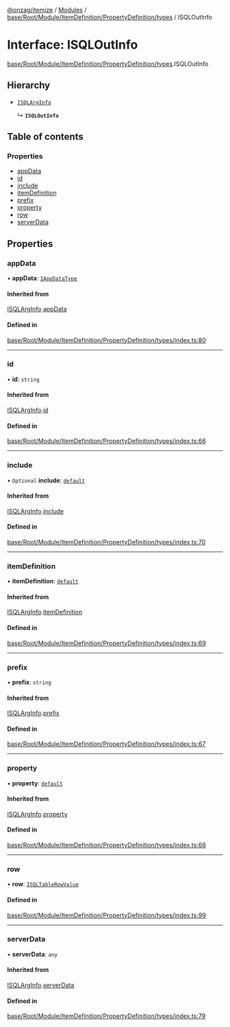 [@onzag/itemize](../README.md) / [Modules](../modules.md) / [base/Root/Module/ItemDefinition/PropertyDefinition/types](../modules/base_Root_Module_ItemDefinition_PropertyDefinition_types.md) / ISQLOutInfo

# Interface: ISQLOutInfo

[base/Root/Module/ItemDefinition/PropertyDefinition/types](../modules/base_Root_Module_ItemDefinition_PropertyDefinition_types.md).ISQLOutInfo

## Hierarchy

- [`ISQLArgInfo`](base_Root_Module_ItemDefinition_PropertyDefinition_types.ISQLArgInfo.md)

  ↳ **`ISQLOutInfo`**

## Table of contents

### Properties

- [appData](base_Root_Module_ItemDefinition_PropertyDefinition_types.ISQLOutInfo.md#appdata)
- [id](base_Root_Module_ItemDefinition_PropertyDefinition_types.ISQLOutInfo.md#id)
- [include](base_Root_Module_ItemDefinition_PropertyDefinition_types.ISQLOutInfo.md#include)
- [itemDefinition](base_Root_Module_ItemDefinition_PropertyDefinition_types.ISQLOutInfo.md#itemdefinition)
- [prefix](base_Root_Module_ItemDefinition_PropertyDefinition_types.ISQLOutInfo.md#prefix)
- [property](base_Root_Module_ItemDefinition_PropertyDefinition_types.ISQLOutInfo.md#property)
- [row](base_Root_Module_ItemDefinition_PropertyDefinition_types.ISQLOutInfo.md#row)
- [serverData](base_Root_Module_ItemDefinition_PropertyDefinition_types.ISQLOutInfo.md#serverdata)

## Properties

### appData

• **appData**: [`IAppDataType`](server.IAppDataType.md)

#### Inherited from

[ISQLArgInfo](base_Root_Module_ItemDefinition_PropertyDefinition_types.ISQLArgInfo.md).[appData](base_Root_Module_ItemDefinition_PropertyDefinition_types.ISQLArgInfo.md#appdata)

#### Defined in

[base/Root/Module/ItemDefinition/PropertyDefinition/types/index.ts:80](https://github.com/onzag/itemize/blob/59702dd5/base/Root/Module/ItemDefinition/PropertyDefinition/types/index.ts#L80)

___

### id

• **id**: `string`

#### Inherited from

[ISQLArgInfo](base_Root_Module_ItemDefinition_PropertyDefinition_types.ISQLArgInfo.md).[id](base_Root_Module_ItemDefinition_PropertyDefinition_types.ISQLArgInfo.md#id)

#### Defined in

[base/Root/Module/ItemDefinition/PropertyDefinition/types/index.ts:66](https://github.com/onzag/itemize/blob/59702dd5/base/Root/Module/ItemDefinition/PropertyDefinition/types/index.ts#L66)

___

### include

• `Optional` **include**: [`default`](../classes/base_Root_Module_ItemDefinition_Include.default.md)

#### Inherited from

[ISQLArgInfo](base_Root_Module_ItemDefinition_PropertyDefinition_types.ISQLArgInfo.md).[include](base_Root_Module_ItemDefinition_PropertyDefinition_types.ISQLArgInfo.md#include)

#### Defined in

[base/Root/Module/ItemDefinition/PropertyDefinition/types/index.ts:70](https://github.com/onzag/itemize/blob/59702dd5/base/Root/Module/ItemDefinition/PropertyDefinition/types/index.ts#L70)

___

### itemDefinition

• **itemDefinition**: [`default`](../classes/base_Root_Module_ItemDefinition.default.md)

#### Inherited from

[ISQLArgInfo](base_Root_Module_ItemDefinition_PropertyDefinition_types.ISQLArgInfo.md).[itemDefinition](base_Root_Module_ItemDefinition_PropertyDefinition_types.ISQLArgInfo.md#itemdefinition)

#### Defined in

[base/Root/Module/ItemDefinition/PropertyDefinition/types/index.ts:69](https://github.com/onzag/itemize/blob/59702dd5/base/Root/Module/ItemDefinition/PropertyDefinition/types/index.ts#L69)

___

### prefix

• **prefix**: `string`

#### Inherited from

[ISQLArgInfo](base_Root_Module_ItemDefinition_PropertyDefinition_types.ISQLArgInfo.md).[prefix](base_Root_Module_ItemDefinition_PropertyDefinition_types.ISQLArgInfo.md#prefix)

#### Defined in

[base/Root/Module/ItemDefinition/PropertyDefinition/types/index.ts:67](https://github.com/onzag/itemize/blob/59702dd5/base/Root/Module/ItemDefinition/PropertyDefinition/types/index.ts#L67)

___

### property

• **property**: [`default`](../classes/base_Root_Module_ItemDefinition_PropertyDefinition.default.md)

#### Inherited from

[ISQLArgInfo](base_Root_Module_ItemDefinition_PropertyDefinition_types.ISQLArgInfo.md).[property](base_Root_Module_ItemDefinition_PropertyDefinition_types.ISQLArgInfo.md#property)

#### Defined in

[base/Root/Module/ItemDefinition/PropertyDefinition/types/index.ts:68](https://github.com/onzag/itemize/blob/59702dd5/base/Root/Module/ItemDefinition/PropertyDefinition/types/index.ts#L68)

___

### row

• **row**: [`ISQLTableRowValue`](base_Root_sql.ISQLTableRowValue.md)

#### Defined in

[base/Root/Module/ItemDefinition/PropertyDefinition/types/index.ts:99](https://github.com/onzag/itemize/blob/59702dd5/base/Root/Module/ItemDefinition/PropertyDefinition/types/index.ts#L99)

___

### serverData

• **serverData**: `any`

#### Inherited from

[ISQLArgInfo](base_Root_Module_ItemDefinition_PropertyDefinition_types.ISQLArgInfo.md).[serverData](base_Root_Module_ItemDefinition_PropertyDefinition_types.ISQLArgInfo.md#serverdata)

#### Defined in

[base/Root/Module/ItemDefinition/PropertyDefinition/types/index.ts:79](https://github.com/onzag/itemize/blob/59702dd5/base/Root/Module/ItemDefinition/PropertyDefinition/types/index.ts#L79)
